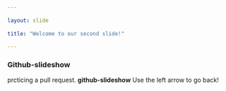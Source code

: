 ```yaml
---
	
layout: slide
	
title: "Welcome to our second slide!"
	
---
```


### Github-slideshow
prcticing a pull request. 
**github-slideshow** 
Use the left arrow to go back!
